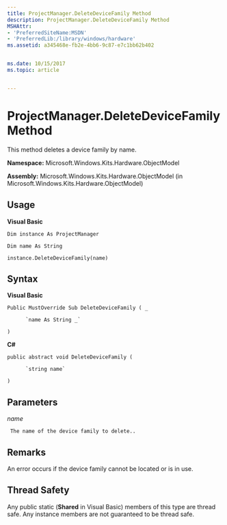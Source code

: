 ```yaml
---
title: ProjectManager.DeleteDeviceFamily Method
description: ProjectManager.DeleteDeviceFamily Method
MSHAttr:
- 'PreferredSiteName:MSDN'
- 'PreferredLib:/library/windows/hardware'
ms.assetid: a345468e-fb2e-4bb6-9c87-e7c1bb62b402


ms.date: 10/15/2017
ms.topic: article


---
```


# ProjectManager.DeleteDeviceFamily Method


This method deletes a device family by name.

**Namespace:** Microsoft.Windows.Kits.Hardware.ObjectModel

**Assembly:** Microsoft.Windows.Kits.Hardware.ObjectModel (in Microsoft.Windows.Kits.Hardware.ObjectModel)

## <span id="Usage"></span><span id="usage"></span><span id="USAGE"></span>Usage


**Visual Basic**

`Dim instance As ProjectManager`

`Dim name As String`

`instance.DeleteDeviceFamily(name)`

## <span id="Syntax"></span><span id="syntax"></span><span id="SYNTAX"></span>Syntax


**Visual Basic**

`Public MustOverride Sub DeleteDeviceFamily ( _`

          `name As String _`

`) `

**C#**

`public abstract void DeleteDeviceFamily (`

          `string name`

`)`

## <span id="Parameters"></span><span id="parameters"></span><span id="PARAMETERS"></span>Parameters


*name*

     The name of the device family to delete..

## <span id="Remarks"></span><span id="remarks"></span><span id="REMARKS"></span>Remarks


An error occurs if the device family cannot be located or is in use.

## <span id="Thread_Safety"></span><span id="thread_safety"></span><span id="THREAD_SAFETY"></span>Thread Safety


Any public static (**Shared** in Visual Basic) members of this type are thread safe. Any instance members are not guaranteed to be thread safe.

 

 






